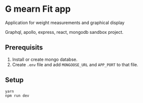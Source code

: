 # G mearn Fit app

Application for weight measurements and graphical display

Graphql, apollo, express, react, mongodb sandbox project.

## Prerequisits

1. Install or create mongo databse.
2. Create `.env` file and add `MONGOOSE_URL` and `APP_PORT` to that file.

## Setup

```
yarn
npm run dev
```
